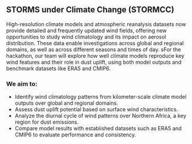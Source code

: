 
## STORMS under Climate Change (STORMCC)

High-resolution climate models and atmospheric reanalysis datasets now provide detailed and frequently updated wind fields, offering new opportunities to study wind climatology and its impact on aerosol distribution. These data enable investigations across global and regional domains, as well as across different seasons and times of day. sFor the hackathon, our team will explore how well climate models reproduce key wind features and their role in dust uplift, using both model outputs and benchmark datasets like ERA5 and CMIP6.

### We aim to:
- Identify wind climatology patterns from kilometer-scale climate model outputs over global and regional domains.
- Assess dust uplift potential based on surface wind characteristics.
- Analyze the diurnal cycle of wind patterns over Northern Africa, a key region for dust emissions.
- Compare model results with established datasets such as ERA5 and CMIP6 to evaluate performance and consistency.
